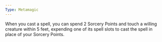```yaml
---
Type: Metamagic
---
```

When you cast a spell, you can spend 2 Sorcery Points and touch a willing creature within 5 feet, expending one of its spell slots to cast the spell in place of your Sorcery Points.